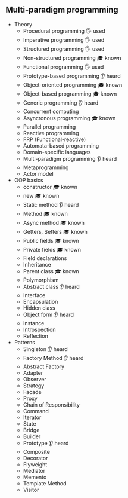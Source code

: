 ## Multi-paradigm programming

- Theory
  - Procedural programming 🖐️ used
  - Imperative programming 🖐️ used
  - Structured programming 🖐️ used
  - Non-structured programming 🎓 known
  - Functional programming 🖐️ used
  - Prototype-based programming 👂 heard
  - Object-oriented programming 🎓 known
  - Object-based programming 🎓 known
  - Generic programming 👂 heard
  - Concurrent computing
  - Asyncronous programming 🎓 known
  - Parallel programming
  - Reactive programming
  - FRP (Functional-reactive)
  - Automata-based programming
  - Domain-specific languages
  - Multi-paradigm programming 👂 heard
  - Metaprogramming
  - Actor model
- OOP basics
  - constructor 🎓 known
  - new 🎓 known
  - Static method 👂 heard
  - Method 🎓 known
  - Async method 🎓 known
  - Getters, Setters 🎓 known
  - Public fields 🎓 known
  - Private fields 🎓 known
  - Field declarations
  - Inheritance
  - Parent class 🎓 known
  - Polymorphism
  - Abstract class 👂 heard
  - Interface
  - Encapsulation
  - Hidden class
  - Object form 👂 heard
  - instance
  - Introspection
  - Reflection
- Patterns
  - Singleton 👂 heard
  - Factory Method 👂 heard
  - Abstract Factory
  - Adapter
  - Observer
  - Strategy
  - Facade
  - Proxy
  - Chain of Responsibility
  - Command
  - Iterator
  - State
  - Bridge
  - Builder
  - Prototype 👂 heard
  - Composite
  - Decorator
  - Flyweight
  - Mediator
  - Memento
  - Template Method
  - Visitor
